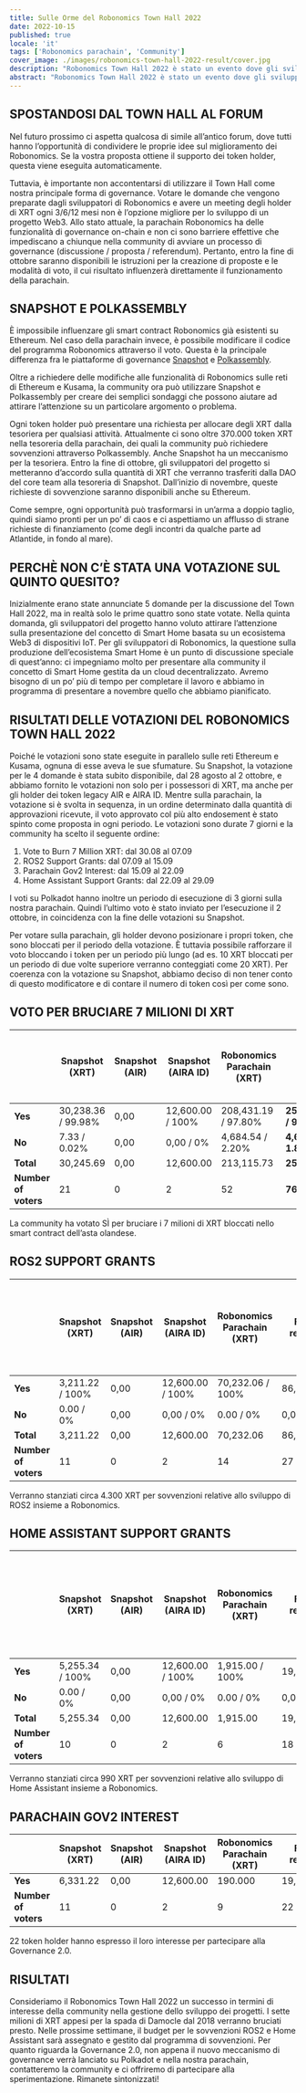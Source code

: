 ```yaml
---
title: Sulle Orme del Robonomics Town Hall 2022
date: 2022-10-15
published: true
locale: 'it'
tags: ['Robonomics parachain', 'Community']
cover_image: ./images/robonomics-town-hall-2022-result/cover.jpg
description: "Robonomics Town Hall 2022 è stato un evento dove gli sviluppatori del progetto Robonomics hanno cercato di testare gli strumenti di governance attualmente disponibili per i token holder di XRT. Ora il progetto può creare sondaggi per i possessori del token XRT su Ethereum e, soprattutto, dispone di uno strumento per la gestione della governance nell’ecosistema Polkadot."
abstract: "Robonomics Town Hall 2022 è stato un evento dove gli sviluppatori del progetto Robonomics hanno cercato di testare gli strumenti di governance attualmente disponibili per i token holder di XRT. Ora il progetto può creare sondaggi per i possessori del token XRT su Ethereum e, soprattutto, dispone di uno strumento per la gestione della governance nell’ecosistema Polkadot."
---
```


## SPOSTANDOSI DAL TOWN HALL AL FORUM

Nel futuro prossimo ci aspetta qualcosa di simile all’antico forum, dove tutti hanno l’opportunità di condividere le proprie idee sul miglioramento dei Robonomics. Se la vostra proposta ottiene il supporto dei token holder, questa viene eseguita automaticamente.

Tuttavia, è importante non accontentarsi di utilizzare il Town Hall come nostra principale forma di governance. Votare le domande che vengono preparate dagli sviluppatori di Robonomics e avere un meeting degli holder di XRT ogni 3/6/12 mesi non è l’opzione migliore per lo sviluppo di un progetto Web3. Allo stato attuale, la parachain Robonomics ha delle funzionalità di governance on-chain e non ci sono barriere effettive che impediscano a chiunque nella community di avviare un processo di governance (discussione / proposta / referendum). Pertanto, entro la fine di ottobre saranno disponibili le istruzioni per la creazione di proposte e le modalità di voto, il cui risultato influenzerà direttamente il funzionamento della parachain.

## SNAPSHOT E POLKASSEMBLY

È impossibile influenzare gli smart contract Robonomics già esistenti su Ethereum. Nel caso della parachain invece, è possibile modificare il codice del programma Robonomics attraverso il voto. Questa è la principale differenza fra le piattaforme di governance [Snapshot](https://snapshot.org/#/developers.robonomics.eth) e [Polkassembly](https://robonomics.polkassembly.io/).

Oltre a richiedere delle modifiche alle funzionalità di Robonomics sulle reti di Ethereum e Kusama, la community ora può utilizzare Snapshot e Polkassembly per creare dei semplici sondaggi che possono aiutare ad attirare l’attenzione su un particolare argomento o problema.

Ogni token holder può presentare una richiesta per allocare degli XRT dalla tesoriera per qualsiasi attività. Attualmente ci sono oltre 370.000 token XRT nella tesoreria della parachain, dei quali la community può richiedere sovvenzioni attraverso Polkassembly. Anche Snapshot ha un meccanismo per la tesoriera. Entro la fine di ottobre, gli sviluppatori del progetto si metteranno d’accordo sulla quantità di XRT che verranno trasferiti dalla DAO del core team alla tesoreria di Snapshot. Dall’inizio di novembre, queste richieste di sovvenzione saranno disponibili anche su Ethereum.   

Come sempre, ogni opportunità può trasformarsi in un’arma a doppio taglio, quindi siamo pronti per un po’ di caos e ci aspettiamo un afflusso di strane richieste di finanziamento (come degli incontri da qualche parte ad Atlantide, in fondo al mare).

## PERCHÈ NON C’È STATA UNA VOTAZIONE SUL QUINTO QUESITO?

Inizialmente erano state annunciate 5 domande per la discussione del Town Hall 2022, ma in realtà solo le prime quattro sono state votate. Nella quinta domanda, gli sviluppatori del progetto hanno voluto attirare l’attenzione sulla presentazione del concetto di Smart Home basata su un ecosistema Web3 di dispositivi IoT. Per gli sviluppatori di Robonomics, la questione sulla produzione dell’ecosistema Smart Home è un punto di discussione speciale di quest’anno: ci impegniamo molto per presentare alla community il concetto di Smart Home gestita da un cloud decentralizzato. Avremo bisogno di un po’ più di tempo per completare il lavoro e abbiamo in programma di presentare a novembre quello che abbiamo pianificato.

## RISULTATI DELLE VOTAZIONI DEL ROBONOMICS TOWN HALL 2022

Poiché le votazioni sono state eseguite in parallelo sulle reti Ethereum e Kusama, ognuna di esse aveva le sue sfumature. Su Snapshot, la votazione per le 4 domande è stata subito disponibile, dal 28 agosto al 2 ottobre, e abbiamo fornito le votazioni non solo per i possessori di XRT, ma anche per gli holder dei token legacy AIR e AIRA ID. Mentre sulla parachain, la votazione si è svolta in sequenza, in un ordine determinato dalla quantità di approvazioni ricevute, il voto approvato col più alto endosement è stato spinto come proposta in ogni periodo. Le votazioni sono durate 7 giorni e la community ha scelto il seguente ordine:

1. Vote to Burn 7 Million XRT: dal 30.08 al 07.09
2. ROS2 Support Grants: dal 07.09 al 15.09
3. Parachain Gov2 Interest: dal 15.09 al 22.09
4. Home Assistant Support Grants: dal 22.09 al 29.09

I voti su Polkadot hanno inoltre un periodo di esecuzione di 3 giorni sulla nostra parachain. Quindi l’ultimo voto è stato inviato per l’esecuzione il 2 ottobre, in coincidenza con la fine delle votazioni su Snapshot.

Per votare sulla parachain, gli holder devono posizionare i propri token, che sono bloccati per il periodo della votazione. È tuttavia possibile rafforzare il voto bloccando i token per un periodo più lungo (ad es. 10 XRT bloccati per un periodo di due volte superiore verranno conteggiati come 20 XRT). Per coerenza con la votazione su Snapshot, abbiamo deciso di non tener conto di questo modificatore e di contare il numero di token così per come sono.


## VOTO PER BRUCIARE 7 MILIONI DI XRT

<div class="big-table">

  |                        | Snapshot (XRT)     | Snapshot (AIR) | Snapshot (AIRA ID) | Robonomics Parachain (XRT) | Final results            | Turnout versus circulating supply (1,637,942 XRT) |
  |------------------------|--------------------|----------------|--------------------|----------------------------|--------------------------|---------------------------------------------------|                                             
  | **Yes**                | 30,238.36 / 99.98% | 0,00           | 12,600.00 / 100%   | 208,431.19 / 97.80%        | **251,269.55 / 98.17%**  | 15.34%                                            |
  | **No**                 | 7.33 / 0.02%       | 0,00           | 0,00 / 0%          | 4,684.54 / 2.20%           | **4,691.87 / 1.83%**     | 0.29%                                             |
  | **Total**              | 30,245.69          | 0,00           | 12,600.00          | 213,115.73                 | **255,961.42**           | 15.63%                                            |
  | **Number of voters**   | 21                 | 0              | 2                  | 52                         | **76**                   |                                                   |

</div>

La community ha votato SÌ per bruciare i 7 milioni di XRT bloccati nello smart contract dell’asta olandese.

## ROS2 SUPPORT GRANTS

<div class="big-table">

|                        | Snapshot (XRT)     | Snapshot (AIR) | Snapshot (AIRA ID) | Robonomics Parachain (XRT) | Final results        | Budget of ROS2 Grants (1 yes/no vote XRT = ± 20 grant XRT)|
|------------------------|--------------------|----------------|--------------------|----------------------------|----------------------|-----------------------------------------------------------| 
| **Yes**                | 3,211.22 / 100%    | 0,00           | 12,600.00 / 100%   | 70,232.06 / 100%           | 86,043.28            | +4,302.16                                                 |
| **No**                 | 0.00 / 0%          | 0,00           | 0,00 / 0%          | 0.00 / 0%                  | 0,00                 | -0.00                                                     |
| **Total**              | 3,211.22           | 0,00           | 12,600.00          | 70,232.06                  | 86,043.28            | **4,302.16**                                              |
| **Number of voters**   | 11                 | 0              | 2                  | 14                         | 27                   |                                                           |

</div>

Verranno stanziati circa 4.300 XRT per sovvenzioni relative allo sviluppo di ROS2 insieme a Robonomics.

## HOME ASSISTANT SUPPORT GRANTS


<div class="big-table">

|                        | Snapshot (XRT)     | Snapshot (AIR) | Snapshot (AIRA ID) | Robonomics Parachain (XRT) | Final results        | Budget of Hass Grants (1 yes/no vote XRT = ± 20 grant XRT) |
|------------------------|--------------------|----------------|--------------------|----------------------------|----------------------|------------------------------------------------------------| 
| **Yes**                | 5,255.34 / 100%    | 0,00           | 12,600.00 / 100%   | 1,915.00 / 100%            | 19,770.34            | +988.52                                                    |
| **No**                 | 0.00 / 0%          | 0,00           | 0,00 / 0%          | 0.00 / 0%                  | 0,00                 | -0.00                                                      |
| **Total**              | 5,255.34           | 0,00           | 12,600.00          | 1,915.00                   | 19,770.34            | **988.52**                                                 |
| **Number of voters**   | 10                 | 0              | 2                  | 6                          | 18                   |                                                            |


</div>

Verranno stanziati circa 990 XRT per sovvenzioni relative allo sviluppo di Home Assistant insieme a Robonomics.

## PARACHAIN GOV2 INTEREST

<div class="big-table">

|                     | Snapshot (XRT) | Snapshot (AIR)     | Snapshot (AIRA ID) | Robonomics Parachain (XRT) | Final results |
|---------------------|----------------|--------------------|--------------------|----------------------------|---------------|
| **Yes**             | 6,331.22       | 0,00               | 12,600.00          | 190.000                    | 19,121.22     |
| **Number of voters**| 11             | 0                  | 2                  | 9                          | 22            |

</div>

22 token holder hanno espresso il loro interesse per partecipare alla Governance 2.0.

## RISULTATI

Consideriamo il Robonomics Town Hall 2022 un successo in termini di interesse della community nella gestione dello sviluppo dei progetti. I sette milioni di XRT appesi per la spada di Damocle dal 2018 verranno bruciati presto. Nelle prossime settimane, il budget per le sovvenzioni ROS2 e Home Assistant sarà assegnato e gestito dal programma di sovvenzioni.
Per quanto riguarda la Governance 2.0, non appena il nuovo meccanismo di governance verrà lanciato su Polkadot e nella nostra parachain, contatteremo la community e ci offriremo di partecipare alla sperimentazione. Rimanete sintonizzati!